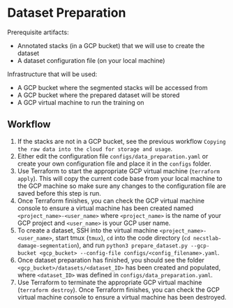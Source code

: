 # Dataset Preparation

Prerequisite artifacts:
* Annotated stacks (in a GCP bucket) that we will use to create the dataset
* A dataset configuration file (on your local machine)

Infrastructure that will be used:
* A GCP bucket where the segmented stacks will be accessed from
* A GCP bucket where the prepared dataset will be stored
* A GCP virtual machine to run the training on

## Workflow

1. If the stacks are not in a GCP bucket, see the previous workflow `Copying the raw data into the cloud for storage and usage`.
1. Either edit the configuration file `configs/data_preparation.yaml` or create your own configuration file and place it in the `configs` folder.
1. Use Terraform to start the appropriate GCP virtual machine (`terraform apply`). This will copy the current code base from your local machine to the GCP machine so make sure any changes to the configuration file are saved before this step is run.
1. Once Terraform finishes, you can check the GCP virtual machine console to ensure a virtual machine has been created named `<project_name>-<user_name>` where `<project_name>` is the name of your GCP project and `<user_name>` is your GCP user name.
1. To create a dataset, SSH into the virtual machine `<project_name>-<user_name>`, start tmux (`tmux`), `cd` into the code directory (`cd necstlab-damage-segmentation`), and run `python3 prepare_dataset.py --gcp-bucket <gcp_bucket> --config-file configs/<config_filename>.yaml`. 
1. Once dataset preparation has finished, you should see the folder `<gcp_bucket>/datasets/<dataset_ID>` has been created and populated, where `<dataset_ID>` was defined in `configs/data_preparation.yaml`.
1. Use Terraform to terminate the appropriate GCP virtual machine (`terraform destroy`). Once Terraform finishes, you can check the GCP virtual machine console to ensure a virtual machine has been destroyed.
